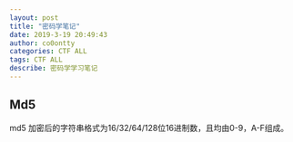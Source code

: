 ```yaml
---
layout: post
title: "密码学笔记"
date: 2019-3-19 20:49:43
author: co0ontty
categories: CTF ALL
tags: CTF ALL 
describe: 密码学学习笔记
---
```

## Md5
md5 加密后的字符串格式为16/32/64/128位16进制数，且均由0-9，A-F组成。
